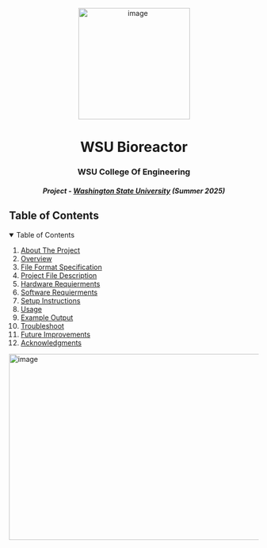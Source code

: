 <p align="center"> 
<img width="225" height="225" alt="image" src="https://github.com/user-attachments/assets/d17d2acc-f795-433c-b252-b9756e165302" />
</p>
<h1 align="center"> WSU Bioreactor </h1>
<h3 align="center"> WSU College Of Engineering </h3>
<h5 align="center"> Project - <a href="https://wsu.edu//">Washington State University</a> (Summer 2025) </h5>

<!-- TABLE OF CONTENTS -->
<h2 id="table-of-contents">  Table of Contents</h2>

<details open="open">
  <summary>Table of Contents</summary>
  <ol>
    <li><a href="#about-the-project"> About The Project</a></li>
    <li><a href="#overview"> Overview</a></li>
    <li><a href="#file-format-specification"> File Format Specification</a></li>
    <li><a href="#project-file-description"> Project File Description</a></li>
    <li><a href="#hardware-requierments"> Hardware Requierments</a></li>
    <li><a href="#software-requierments"> Software Requierments</a></li>
    <li><a href="#setup-instructions"> Setup Instructions</a></li>
    <li><a href="#usage"> Usage </a></li>
    <li><a href="#example-output"> Example Output </a></li>
    <li><a href="#Troubleshoot"> Troubleshoot </a></li>
    <li><a href="#future-improvements"> Future Improvements </a></li>
    <li><a href="#Acknowledgements"> Acknowledgments </a></li>
  </ol>
</details>

<img width="565" height="376" alt="image" src="https://github.com/user-attachments/assets/478c61e6-ce87-4a73-a924-a97223929126" />

